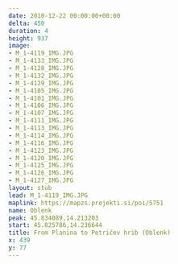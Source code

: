 ```yaml
---
date: 2010-12-22 00:00:00+00:00
delta: 450
duration: 4
height: 937
image:
- M_1-4119_IMG.JPG
- M_1-4133_IMG.JPG
- M_1-4128_IMG.JPG
- M_1-4132_IMG.JPG
- M_1-4129_IMG.JPG
- M_1-4105_IMG.JPG
- M_1-4101_IMG.JPG
- M_1-4106_IMG.JPG
- M_1-4107_IMG.JPG
- M_1-4111_IMG.JPG
- M_1-4113_IMG.JPG
- M_1-4114_IMG.JPG
- M_1-4116_IMG.JPG
- M_1-4123_IMG.JPG
- M_1-4120_IMG.JPG
- M_1-4125_IMG.JPG
- M_1-4126_IMG.JPG
- M_1-4127_IMG.JPG
layout: stub
lead: M_1-4119_IMG.JPG
maplink: https://mapzs.projekti.si/poi/5751
name: Oblenk
peak: 45.834089,14.213203
start: 45.825786,14.236644
title: From Planina to Petričev hrib (Oblenk)
x: 439
y: 77
---
```

